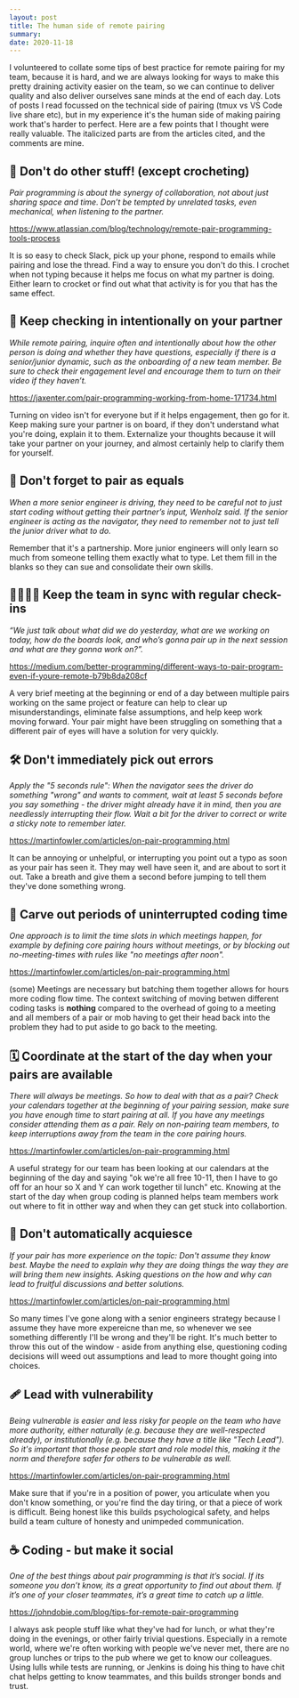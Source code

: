 ```yaml
---
layout: post
title: The human side of remote pairing
summary:
date: 2020-11-18
---
```


I volunteered to collate some tips of best practice for remote pairing for my team, because it is hard, and we are always looking for ways to make this pretty draining activity easier on the team, so we can continue to deliver quality and also deliver ourselves sane minds at the end of each day. Lots of posts I read focussed on the technical side of pairing (tmux vs VS Code live share etc), but in my experience it's the human side of making pairing work that's harder to perfect. Here are a few points that I thought were really valuable. The italicized parts are from the articles cited, and the comments are mine.

## 🧶 Don't do other stuff! (except crocheting)

_Pair programming is about the synergy of collaboration, not about just sharing space and time. Don’t be tempted by unrelated tasks, even mechanical, when listening to the partner._

https://www.atlassian.com/blog/technology/remote-pair-programming-tools-process

It is so easy to check Slack, pick up your phone, respond to emails while pairing and lose the thread. Find a way to ensure you don't do this. I crochet when not typing because it helps me focus on what my partner is doing. Either learn to crocket or find out what that activity is for you that has the same effect.

## 💬 Keep checking in intentionally on your partner

_While remote pairing, inquire often and intentionally about how the other person is doing and whether they have questions, especially if there is a senior/junior dynamic, such as the onboarding of a new team member. Be sure to check their engagement level and encourage them to turn on their video if they haven’t._

https://jaxenter.com/pair-programming-working-from-home-171734.html

Turning on video isn't for everyone but if it helps engagement, then go for it. Keep making sure your partner is on board, if they don't understand what you're doing, explain it to them. Externalize your thoughts because it will take your partner on your journey, and almost certainly help to clarify them for yourself.

## 🤝 Don't forget to pair as equals

_When a more senior engineer is driving, they need to be careful not to just start coding without getting their partner’s input, Wenholz said. If the senior engineer is acting as the navigator, they need to remember not to just tell the junior driver what to do._

Remember that it's a partnership. More junior engineers will only learn so much from someone telling them exactly what to type. Let them fill in the blanks so they can sue and consolidate their own skills.

## 👨‍👩‍👧‍👧 Keep the team in sync with regular check-ins

_“We just talk about what did we do yesterday, what are we working on today, how do the boards look, and who’s gonna pair up in the next session and what are they gonna work on?”._

https://medium.com/better-programming/different-ways-to-pair-program-even-if-youre-remote-b79b8da208cf

A very brief meeting at the beginning or end of a day between multiple pairs working on the same project or feature can help to clear up misunderstandings, eliminate false assumptions, and help keep work moving forward. Your pair might have been struggling on something that a different pair of eyes will have a solution for very quickly.

## 🛠 Don't immediately pick out errors

_Apply the "5 seconds rule": When the navigator sees the driver do something "wrong" and wants to comment, wait at least 5 seconds before you say something - the driver might already have it in mind, then you are needlessly interrupting their flow. Wait a bit for the driver to correct or write a sticky note to remember later._

https://martinfowler.com/articles/on-pair-programming.html

It can be annoying or unhelpful, or interrupting you point out a typo as soon as your pair has seen it. They may well have seen it, and are about to sort it out. Take a breath and give them a second before jumping to tell them they've done something wrong.

## 🚫 Carve out periods of uninterrupted coding time

_One approach is to limit the time slots in which meetings happen, for example by defining core pairing hours without meetings, or by blocking out no-meeting-times with rules like "no meetings after noon"._

https://martinfowler.com/articles/on-pair-programming.html

(some) Meetings are necessary but batching them together allows for hours more coding flow time. The context switching of moving betwen different coding tasks is **nothing** compared to the overhead of going to a meeting and all members of a pair or mob having to get their head back into the problem they had to put aside to go back to the meeting.

## 🗓 Coordinate at the start of the day when your pairs are available

_There will always be meetings. So how to deal with that as a pair? Check your calendars together at the beginning of your pairing session, make sure you have enough time to start pairing at all. If you have any meetings consider attending them as a pair. Rely on non-pairing team members, to keep interruptions away from the team in the core pairing hours._

https://martinfowler.com/articles/on-pair-programming.html

A useful strategy for our team has been looking at our calendars at the beginning of the day and saying "ok we're all free 10-11, then I have to go off for an hour so X and Y can work together til lunch" etc. Knowing at the start of the day when group coding is planned helps team members work out where to fit in otther way and when they can get stuck into collabortion.

## 🧓 Don't automatically acquiesce

_If your pair has more experience on the topic: Don't assume they know best. Maybe the need to explain why they are doing things the way they are will bring them new insights. Asking questions on the how and why can lead to fruitful discussions and better solutions._

https://martinfowler.com/articles/on-pair-programming.html

So many times I've gone along with a senior engineers strategy because I assume they have more expereicne than me, so whenever we see something differently I'll be wrong and they'll be right. It's much better to throw this out of the window - aside from anything else, questioning coding decisions will weed out assumptions and lead to more thought going into choices.

## 🩹 Lead with vulnerability

_Being vulnerable is easier and less risky for people on the team who have more authority, either naturally (e.g. because they are well-respected already), or institutionally (e.g. because they have a title like "Tech Lead"). So it's important that those people start and role model this, making it the norm and therefore safer for others to be vulnerable as well._

https://martinfowler.com/articles/on-pair-programming.html

Make sure that if you're in a position of power, you articulate when you don't know something, or you're find the day tiring, or that a piece of work is difficult. Being honest like this builds psychological safety, and helps build a team culture of honesty and unimpeded communication.

## ☕️ Coding - but make it social

_One of the best things about pair programming is that it’s social. If its someone you don’t know, its a great opportunity to find out about them. If it’s one of your closer teammates, it’s a great time to catch up a little._

https://johndobie.com/blog/tips-for-remote-pair-programming

I always ask people stuff like what they've had for lunch, or what they're doing in the evenings, or other fairly trivial questions. Especially in a remote world, where we're often working with people we've never met, there are no group lunches or trips to the pub where we get to know our colleagues. Using lulls while tests are running, or Jenkins is doing his thing to have chit chat helps getting to know teammates, and this builds stronger bonds and trust.
